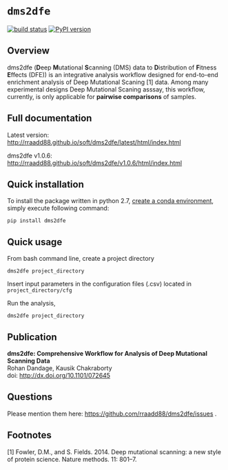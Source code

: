 # `dms2dfe`

[![build status](
  http://img.shields.io/travis/rraadd88/dms2dfe/master.svg?style=flat)](
 https://travis-ci.org/rraadd88/dms2dfe) [![PyPI version](https://badge.fury.io/py/dms2dfe.svg)](https://pypi.python.org/pypi/dms2dfe)

<!--
pandoc --from=markdown --to=rst --output=README.rst R
EADME.md
-->

## Overview

dms2dfe (**D**eep **M**utational **S**canning (DMS) data to **D**istribution of **F**itness **E**ffects (DFE)) is an integrative analysis workflow designed for end-to-end enrichment analysis of Deep Mutational Scaning [1] data. Among many experimental designs Deep Mutational Scaning asssay, this workflow, currently, is only applicable for **pairwise comparisons** of samples.

## Full documentation

Latest version: http://rraadd88.github.io/soft/dms2dfe/latest/html/index.html

dms2dfe v1.0.6: http://rraadd88.github.io/soft/dms2dfe/v1.0.6/html/index.html

## Quick installation

To install the package written in python 2.7, [create a conda environment](http://rraadd88.github.io/dms2dfe/latest/html/1installation.html), simply execute following command: 

    pip install dms2dfe

## Quick usage

From bash command line, create a project directory

    dms2dfe project_directory

Insert input parameters in the configuration files (.csv) located in `project_directory/cfg`   

Run the analysis,

    dms2dfe project_directory


## Publication

**dms2dfe: Comprehensive Workflow for Analysis of Deep Mutational Scanning Data**  
Rohan Dandage, Kausik Chakraborty  
doi: http://dx.doi.org/10.1101/072645  

## Questions

Please mention them here: https://github.com/rraadd88/dms2dfe/issues .

## Footnotes

[1] Fowler, D.M., and S. Fields. 2014. Deep mutational scanning: a new style of protein science. Nature methods. 11: 801–7.
